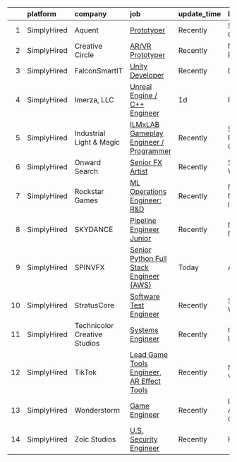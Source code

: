 

|    | platform    | company                      | job                                                                                                                                                | update_time   | location                   |
|---:|:------------|:-----------------------------|:---------------------------------------------------------------------------------------------------------------------------------------------------|:--------------|:---------------------------|
|  1 | SimplyHired | Aquent                       | [Prototyper](https://www.simplyhired.com/job/GkjcscC2t6kuBT1D0egURGswVcbTatjrVKOHYiRNNc1FN7pM_pkGGw?q=vfx+engineer)                                | Recently      | Sausalito, CA              |
|  2 | SimplyHired | Creative Circle              | [AR/VR Prototyper](https://www.simplyhired.com/job/YQ_s7uLojfe-PecwgLo1CwPzQM_wOdpnVqMPx0SPgCNvpuIy9Vftbw?q=vfx+engineer)                          | Recently      | Menlo Park, CA             |
|  3 | SimplyHired | FalconSmartIT                | [Unity Developer](https://www.simplyhired.com/job/oBPMwLSOk3hj7U5cg-mY5owdwbePwoqYIEkbJTK0_Zs2FRtUj-Idhg?q=vfx+engineer)                           | Recently      | Dover, DE                  |
|  4 | SimplyHired | Imerza, LLC                  | [Unreal Engine / C++ Engineer](https://www.simplyhired.com/job/4H4B27iNZ-IIW2zWvgPheG_YBGQa3eg0PIoFTJS6x1Tvrsl1q36Ibg?q=vfx+engineer)              | 1d            | Remote                     |
|  5 | SimplyHired | Industrial Light & Magic     | [ILMxLAB Gameplay Engineer / Programmer](https://www.simplyhired.com/job/aTJ1ezwXFuGj-EiLVaHXTlideZ0GwZ1daEAFLOeP_kjJf87YrHVPFA?q=vfx+engineer)    | Recently      | San Francisco, CA          |
|  6 | SimplyHired | Onward Search                | [Senior FX Artist](https://www.simplyhired.com/job/ihtOzIf6-_GW0JJ22yCFoDjboTmyLDj126j3imZB8p7Ga9CQmqhnFg?q=vfx+engineer)                          | Recently      | Seattle, WA                |
|  7 | SimplyHired | Rockstar Games               | [ML Operations Engineer: R&D](https://www.simplyhired.com/job/xXbZ-GLBn1D4mmNE7RvYgkV8_3Td9i2r4lg2Q3NpNXAs-vEYMcNXfQ?q=vfx+engineer)               | Recently      | Manhattan, NY +2 locations |
|  8 | SimplyHired | SKYDANCE                     | [Pipeline Engineer Junior](https://www.simplyhired.com/job/43vO-lQtAuNYVV23S9MMiPwz-vezswQOc9aJRH7BQ8koOxRHnMTcug?q=vfx+engineer)                  | Recently      | New York, NY               |
|  9 | SimplyHired | SPINVFX                      | [Senior Python Full Stack Engineer (AWS)](https://www.simplyhired.com/job/WYyrlsHtqxyen2K42n7r-mDmAT3ZS3YZIPtDqXgCGDi_VuyMn3gBLQ?q=vfx+engineer)   | Today         | Atlanta, GA                |
| 10 | SimplyHired | StratusCore                  | [Software Test Engineer](https://www.simplyhired.com/job/aOGYDGVDK83Hz36mzFZncYUNgGThbRe4d03IXfkihr8svAuEQu1e3g?q=vfx+engineer)                    | Recently      | Seattle, WA                |
| 11 | SimplyHired | Technicolor Creative Studios | [Systems Engineer](https://www.simplyhired.com/job/hzfDVMtBM__V4_XnoIfcdjwQ8mina-uKvyOtd4-s9HJNTZKd94PdcA?q=vfx+engineer)                          | Recently      | Chicago, IL                |
| 12 | SimplyHired | TikTok                       | [Lead Game Tools Engineer, AR Effect Tools](https://www.simplyhired.com/job/6Oqjg4XiB1IU6_X8NYJTRaampocTuUfXKPCkFvjEE7qh47BEOGcKCw?q=vfx+engineer) | Recently      | Mountain View, CA          |
| 13 | SimplyHired | Wonderstorm                  | [Game Engineer](https://www.simplyhired.com/job/eR3-bY6AqE_AuZsxNH2ZxvR9WdnzStJL9Ijv7kkON2DRE5dW7o4GWg?q=vfx+engineer)                             | Recently      | Los Angeles, CA            |
| 14 | SimplyHired | Zoic Studios                 | [U.S. Security Engineer](https://www.simplyhired.com/job/B-sULV5d9_1BjRUNiMpqcm-2mdMkfdhvg4Z6MPhk0zTqHEW0fPhHOA?q=vfx+engineer)                    | Recently      | Remote                     |